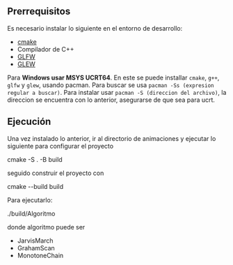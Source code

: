 ## Prerrequisitos
Es necesario instalar lo siguiente en el entorno de desarrollo:
* [cmake](https://cmake.org/)
* Compilador de C++
* [GLFW](https://www.glfw.org/)
* [GLEW](https://glew.sourceforge.net/)

Para **Windows usar MSYS UCRT64**. En este se puede installar `cmake`, `g++`, `glfw` y `glew`, usando pacman. Para buscar se usa ``pacman -Ss (expresion regular a buscar)``.
Para instalar usar ``pacman -S (direccion del archivo)``, la direccion se encuentra con lo anterior, asegurarse de que sea para ucrt.

## Ejecución

Una vez instalado lo anterior, ir al directorio de animaciones y ejecutar lo siguiente para configurar el proyecto

cmake -S . -B build

seguido construir el proyecto con

cmake --build build

Para ejecutarlo:

./build/Algoritmo

donde algoritmo puede ser 

* JarvisMarch
* GrahamScan
* MonotoneChain
